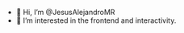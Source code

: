 - 👋 Hi, I’m @JesusAlejandroMR
- 👀 I’m interested in the frontend and interactivity. 

<!---
JesusAlejandroMR/JesusAlejandroMR is a ✨ special ✨ repository because its `README.md` (this file) appears on your GitHub profile.
You can click the Preview link to take a look at your changes.
--->
